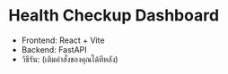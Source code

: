 # Health Checkup Dashboard
- Frontend: React + Vite
- Backend: FastAPI
- วิธีรัน: (เติมคำสั่งของคุณได้ทีหลัง)
